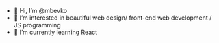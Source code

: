 - 👋 Hi, I’m @mbevko
- 👀 I’m interested in beautiful web design/ front-end web development / JS programming
- 🌱 I’m currently learning React

